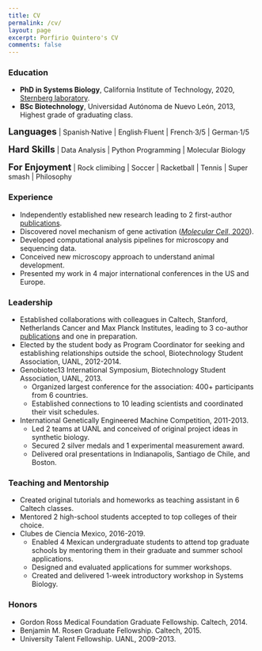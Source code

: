 ```yaml
---
title: CV
permalink: /cv/
layout: page
excerpt: Porfirio Quintero's CV
comments: false
---
```


### Education
- **PhD in Systems Biology**, California Institute of Technology, 2020, [Sternberg laboratory](http://wormlab.caltech.edu).  
- **BSc Biotechnology**, Universidad Autónoma de Nuevo León, 2013, Highest grade of graduating class.  

<span style="font-size:1.3em;">**Languages**</span> | Spanish·Native | English·Fluent | French·3/5 | German·1/5

<span style="font-size:1.3em;">**Hard Skills**</span> | Data Analysis | Python Programming | Molecular Biology

<span style="font-size:1.3em;">**For Enjoyment**</span> | Rock climibing | Soccer | Racketball | Tennis | Super smash | Philosophy

### Experience
- Independently established new research leading to 2 first-author [publications](https://scholar.google.com/citations?user=ERRyb1sAAAAJ&hl=en&oi=ao).  
- Discovered novel mechanism of gene activation (<a href="/assets/docs/2020_QuinteroCadenaMolCellCTD.pdf" target="blank">_Molecular Cell_, 2020</a>).  
- Developed computational analysis pipelines for microscopy and sequencing data.  
- Conceived new microscopy approach to understand animal development.  
- Presented my work in 4 major international conferences in the US and Europe.  

### Leadership
- Established collaborations with colleagues in Caltech, Stanford, Netherlands Cancer and Max Planck Institutes, leading to 3 co-author [publications](https://scholar.google.com/citations?user=ERRyb1sAAAAJ&hl=en&oi=ao) and one in preparation.  
- Elected by the student body as Program Coordinator for seeking and establishing relationships outside the school, Biotechnology Student Association, UANL, 2012-2014.  
- Genobiotec13 International Symposium, Biotechnology Student Association, UANL, 2013.  
    - Organized largest conference for the association: 400+ participants from 6 countries.  
    - Established connections to 10 leading scientists and coordinated their visit schedules.  
- International Genetically Engineered Machine Competition, 2011-2013.  
    - Led 2 teams at UANL and conceived of original project ideas in synthetic biology.  
    - Secured 2 silver medals and 1 experimental measurement award.  
    - Delivered oral presentations in Indianapolis, Santiago de Chile, and Boston.  

### Teaching and Mentorship
- Created original tutorials and homeworks as teaching assistant in 6 Caltech classes.  
- Mentored 2 high-school students accepted to top colleges of their choice.  
- Clubes de Ciencia Mexico, 2016-2019.  
    - Enabled 4 Mexican undergraduate students to attend top graduate schools by mentoring them in their graduate and summer school applications.  
    - Designed and evaluated applications for summer workshops.
    - Created and delivered 1-week introductory workshop in Systems Biology.

### Honors  
- Gordon Ross Medical Foundation Graduate Fellowship. Caltech, 2014.  
- Benjamin M. Rosen Graduate Fellowship. Caltech, 2015.  
- University Talent Fellowship. UANL, 2009-2013.  

